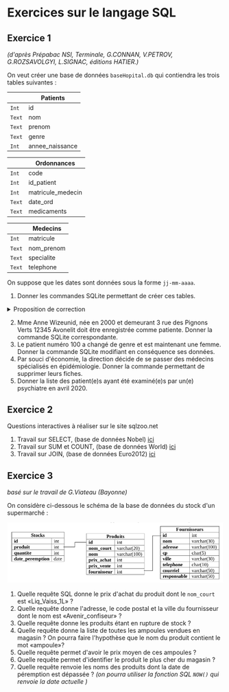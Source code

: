 # Exercices sur le langage SQL

## Exercice 1
*(d'après Prépabac NSI, Terminale, G.CONNAN, V.PETROV, G.ROZSAVOLGYI, L.SIGNAC, éditions HATIER.)*

On veut créer une base de données ```baseHopital.db```  qui contiendra les trois tables suivantes :

|  | Patients |
|-----|----|
| ```Int```  | id |
| ```Text```  | nom |
| ```Text```  | prenom |
| ```Text```  | genre |
| ```Int```  | annee_naissance |


|  | Ordonnances |
|-----|----|
| ```Int```  | code |
| ```Int```  | id_patient |
| ```Int```  | matricule_medecin |
| ```Text```  | date_ord |
| ```Text```  | medicaments |

|  | Medecins |
|-----|----|
| ```Int```  | matricule |
| ```Text```  | nom_prenom |
| ```Text```  | specialite |
| ```Text```  | telephone |


On suppose que les dates sont données sous la forme ```jj-mm-aaaa```.

1. Donner les commandes SQLite permettant de créer ces tables.
<details><summary> Proposition de correction </summary>
<p>

corrigé


</p>
</details>

2. Mme Anne Wizeunid, née en 2000 et demeurant 3 rue des Pignons Verts 12345 Avonelit doit être enregistrée comme patiente. Donner la commande SQLite correspondante.
3. Le patient numéro 100 a changé de genre et est maintenant une femme. Donner la commande SQLite modifiant en conséquence ses données.
4. Par souci d'économie, la direction décide de se passer des médecins spécialisés en épidémiologie. Donner la commande permettant de supprimer leurs fiches.
5. Donner la liste des patient(e)s ayant été examiné(e)s par un(e) psychiatre en avril 2020.
 

## Exercice 2

Questions interactives à réaliser sur le site sqlzoo.net

1. Travail sur SELECT, (base de données Nobel) [ici](https://sqlzoo.net/wiki/SELECT_from_Nobel_Tutorial)
2. Travail sur SUM et COUNT, (base de données World) [ici](https://sqlzoo.net/wiki/SUM_and_COUNT)
3. Travail sur JOIN, (base de données Euro2012) [ici](https://sqlzoo.net/wiki/The_JOIN_operation)


## Exercice 3
_basé sur le travail de G.Viateau (Bayonne)_

On considère ci-dessous le schéma de la base de données du stock d'un supermarché :

![](data/exo3_schema.png)

1. Quelle requête SQL donne le prix d'achat du produit dont le ```nom_court``` est «Liq_Vaiss_1L» ?
2. Quelle requête donne l'adresse, le code postal et la ville du fournisseur dont le nom est «Avenir_confiseur» ?
3. Quelle requête donne les produits étant en rupture de stock ?
4. Quelle requête donne la liste de toutes les ampoules vendues en magasin ? On pourra faire l'hypothèse que le nom du produit contient le mot «ampoule»?
5. Quelle requête permet d'avoir le prix moyen de ces ampoules ?
6. Quelle requête permet d'identifier le produit le plus cher du magasin ?
7. Quelle requête renvoie les noms des produits dont la date de péremption est dépassée ? _(on pourra utiliser la fonction SQL ```NOW()``` qui renvoie la date actuelle )_

